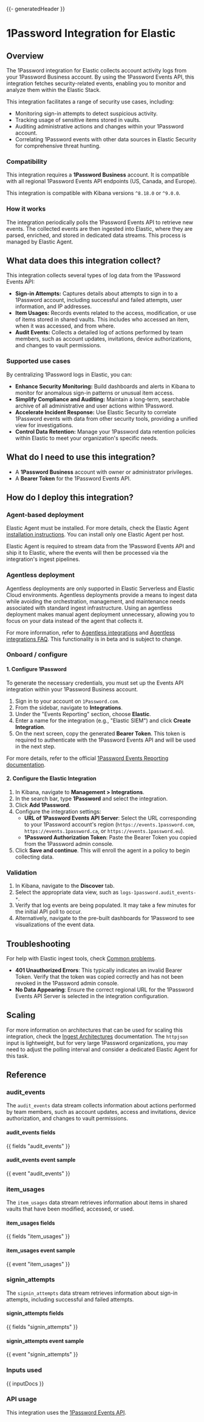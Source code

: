 {{- generatedHeader }}
# 1Password Integration for Elastic

## Overview

The 1Password integration for Elastic collects account activity logs from your 1Password Business account. By using the 1Password Events API, this integration fetches security-related events, enabling you to monitor and analyze them within the Elastic Stack.

This integration facilitates a range of security use cases, including:
- Monitoring sign-in attempts to detect suspicious activity.
- Tracking usage of sensitive items stored in vaults.
- Auditing administrative actions and changes within your 1Password account.
- Correlating 1Password events with other data sources in Elastic Security for comprehensive threat hunting.

### Compatibility

This integration requires a **1Password Business** account. It is compatible with all regional 1Password Events API endpoints (US, Canada, and Europe).

This integration is compatible with Kibana versions `^8.18.0` or `^9.0.0`.

### How it works

The integration periodically polls the 1Password Events API to retrieve new events. The collected events are then ingested into Elastic, where they are parsed, enriched, and stored in dedicated data streams. This process is managed by Elastic Agent.

## What data does this integration collect?

This integration collects several types of log data from the 1Password Events API:

*   **Sign-in Attempts:** Captures details about attempts to sign in to a 1Password account, including successful and failed attempts, user information, and IP addresses.
*   **Item Usages:** Records events related to the access, modification, or use of items stored in shared vaults. This includes who accessed an item, when it was accessed, and from where.
*   **Audit Events:** Collects a detailed log of actions performed by team members, such as account updates, invitations, device authorizations, and changes to vault permissions.

### Supported use cases

By centralizing 1Password logs in Elastic, you can:
- **Enhance Security Monitoring:** Build dashboards and alerts in Kibana to monitor for anomalous sign-in patterns or unusual item access.
- **Simplify Compliance and Auditing:** Maintain a long-term, searchable archive of all administrative and user actions within 1Password.
- **Accelerate Incident Response:** Use Elastic Security to correlate 1Password events with data from other security tools, providing a unified view for investigations.
- **Control Data Retention:** Manage your 1Password data retention policies within Elastic to meet your organization's specific needs.

## What do I need to use this integration?

- A **1Password Business** account with owner or administrator privileges.
- A **Bearer Token** for the 1Password Events API.

## How do I deploy this integration?

### Agent-based deployment

Elastic Agent must be installed. For more details, check the Elastic Agent [installation instructions](docs-content://reference/fleet/install-elastic-agents.md). You can install only one Elastic Agent per host.

Elastic Agent is required to stream data from the 1Password Events API and ship it to Elastic, where the events will then be processed via the integration's ingest pipelines.

### Agentless deployment

Agentless deployments are only supported in Elastic Serverless and Elastic Cloud environments. Agentless deployments provide a means to ingest data while avoiding the orchestration, management, and maintenance needs associated with standard ingest infrastructure. Using an agentless deployment makes manual agent deployment unnecessary, allowing you to focus on your data instead of the agent that collects it.

For more information, refer to [Agentless integrations](https://www.elastic.co/guide/en/serverless/current/security-agentless-integrations.html) and [Agentless integrations FAQ](https://www.elastic.co/guide/en/serverless/current/agentless-integration-troubleshooting.html). This functionality is in beta and is subject to change.

### Onboard / configure

#### 1. Configure 1Password

To generate the necessary credentials, you must set up the Events API integration within your 1Password Business account.

1.  Sign in to your account on `1Password.com`.
2.  From the sidebar, navigate to **Integrations**.
3.  Under the "Events Reporting" section, choose **Elastic**.
4.  Enter a name for the integration (e.g., "Elastic SIEM") and click **Create Integration**.
5.  On the next screen, copy the generated **Bearer Token**. This token is required to authenticate with the 1Password Events API and will be used in the next step.

For more details, refer to the official [1Password Events Reporting documentation](https://support.1password.com/events-reporting-elastic/).

#### 2. Configure the Elastic Integration

1.  In Kibana, navigate to **Management > Integrations**.
2.  In the search bar, type **1Password** and select the integration.
3.  Click **Add 1Password**.
4.  Configure the integration settings:
    *   **URL of 1Password Events API Server**: Select the URL corresponding to your 1Password account's region (`https://events.1password.com`, `https://events.1password.ca`, or `https://events.1password.eu`).
    *   **1Password Authorization Token**: Paste the Bearer Token you copied from the 1Password admin console.
5.  Click **Save and continue**. This will enroll the agent in a policy to begin collecting data.

### Validation

1.  In Kibana, navigate to the **Discover** tab.
2.  Select the appropriate data view, such as `logs-1password.audit_events-*`.
3.  Verify that log events are being populated. It may take a few minutes for the initial API poll to occur.
4.  Alternatively, navigate to the pre-built dashboards for 1Password to see visualizations of the event data.

## Troubleshooting

For help with Elastic ingest tools, check [Common problems](https://www.elastic.co/docs/troubleshoot/ingest/fleet/common-problems).

- **401 Unauthorized Errors**: This typically indicates an invalid Bearer Token. Verify that the token was copied correctly and has not been revoked in the 1Password admin console.
- **No Data Appearing**: Ensure the correct regional URL for the 1Password Events API Server is selected in the integration configuration.

## Scaling

For more information on architectures that can be used for scaling this integration, check the [Ingest Architectures](https://www.elastic.co/docs/manage-data/ingest/ingest-reference-architectures) documentation. The `httpjson` input is lightweight, but for very large 1Password organizations, you may need to adjust the polling interval and consider a dedicated Elastic Agent for this task.

## Reference

### audit_events

The `audit_events` data stream collects information about actions performed by team members, such as account updates, access and invitations, device authorization, and changes to vault permissions.

#### audit_events fields

{{ fields "audit_events" }}

#### audit_events event sample

{{ event "audit_events" }}

### item_usages

The `item_usages` data stream retrieves information about items in shared vaults that have been modified, accessed, or used.

#### item_usages fields

{{ fields "item_usages" }}

#### item_usages event sample

{{ event "item_usages" }}

### signin_attempts

The `signin_attempts` data stream retrieves information about sign-in attempts, including successful and failed attempts.

#### signin_attempts fields

{{ fields "signin_attempts" }}

#### signin_attempts event sample

{{ event "signin_attempts" }}

### Inputs used

{{ inputDocs }}

### API usage

This integration uses the [1Password Events API](https://developer.1password.com/docs/events/get-started).
